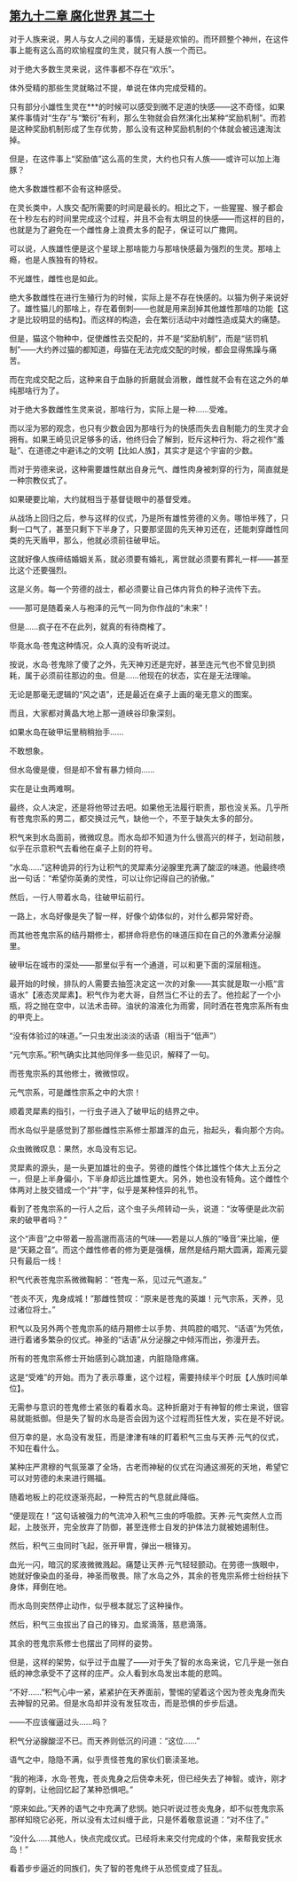 ## [第九十二章 腐化世界 其二十](https://www.xxbiquge.com/11_11207/9210783.html)


  对于人族来说，男人与女人之间的事情，无疑是欢愉的。而环顾整个神州，在这件事上能有这么高的欢愉程度的生灵，就只有人族一个而已。

  对于绝大多数生灵来说，这件事都不存在“欢乐”。

  体外受精的那些生灵就略过不提，单说在体内完成受精的。

  只有部分小雄性生灵在***的时候可以感受到微不足道的快感——这不奇怪，如果某件事情对“生存”与“繁衍”有利，那么生物就会自然演化出某种“奖励机制”。而若是这种奖励机制形成了生存优势，那么没有这种奖励机制的个体就会被迅速淘汰掉。

  但是，在这件事上“奖励值”这么高的生灵，大约也只有人族——或许可以加上海豚？

  绝大多数雄性都不会有这种感受。

  在灵长类中，人族交·配所需要的时间是最长的。相比之下，一些猩猩、猴子都会在十秒左右的时间里完成这个过程，并且不会有太明显的快感——而这样的目的，也就是为了避免在一个雌性身上浪费太多的配子，保证可以广撒网。

  可以说，人族雄性便是这个星球上那啥能力与那啥快感最为强烈的生灵。那啥上瘾，也是人族独有的特权。

  不光雄性，雌性也是如此。

  绝大多数雌性在进行生殖行为的时候，实际上是不存在快感的。以猫为例子来说好了。雄性猫儿的那啥上，存在着倒刺——也就是用来刮掉其他雄性那啥的功能【这才是比较明显的结构】。而这样的构造，会在繁衍活动中对雌性造成莫大的痛楚。

  但是，猫这个物种中，促使雌性去交配的，并不是“奖励机制”，而是“惩罚机制”——大约养过猫的都知道，母猫在无法完成交配的时候，都会显得焦躁与痛苦。

  而在完成交配之后，这种来自于血脉的折磨就会消散，雌性就不会有在这之外的单纯那啥行为了。

  对于绝大多数雌性生灵来说，那啥行为，实际上是一种……受难。

  而以淫为邪的观念，也只有少数会因为那啥行为的快感而失去自制能力的生灵才会拥有。如果王崎见识足够多的话，他终归会了解到，贬斥这种行为、将之视作“羞耻”、在道德之中避讳之的文明【比如人族】，其实才是这个宇宙的少数。

  而对于劳德来说，这种需要雄性献出自身元气、雌性肉身被刺穿的行为，简直就是一种宗教仪式了。

  如果硬要比喻，大约就相当于基督徒眼中的基督受难。

  从战场上回归之后，参与这样的仪式，乃是所有雄性劳德的义务。哪怕半残了，只剩一口气了，甚至只剩下下半身了，只要那坚固的先天神刃还在，还能刺穿雌性同类的先天盾甲，那么，他就必须前往破甲坛。

  这就好像人族缔结婚姻关系，就必须要有婚礼，离世就必须要有葬礼一样——甚至比这个还要强烈。

  这是义务。每一个劳德的战士，都必须要让自己体内背负的种子流传下去。

  ——那可是随着亲人与袍泽的元气一同为你作战的“未来”！

  但是……疯子在不在此列，就真的有待商榷了。

  毕竟水岛·苍鬼这种情况，众人真的没有听说过。

  按说，水岛·苍鬼除了傻了之外，先天神刃还是完好，甚至连元气也不曾见到损耗，属于必须前往那边的虫。但是……他现在的状态，实在是无法理喻。

  无论是那毫无逻辑的“风之语”，还是最近在桌子上画的毫无意义的图案。

  而且，大家都对黄晶大地上那一道峡谷印象深刻。

  如果水岛在破甲坛里稍稍抬手……

  不敢想象。

  但水岛傻是傻，但是却不曾有暴力倾向……

  实在是让虫两难啊。

  最终，众人决定，还是将他带过去吧。如果他无法履行职责，那也没关系。几乎所有苍鬼宗系的男二，都交换过元气，缺他一个，不至于缺失太多的部分。

  积气来到水岛面前，微微叹息。而水岛却不知道为什么很高兴的样子，划动前肢，似乎在示意积气去看他在桌子上刻的符号。

  “水岛……”这种诡异的行为让积气的灵犀素分泌腺里充满了酸涩的味道。他最终喷出一句话：“希望你英勇的灵性，可以让你记得自己的骄傲。”

  然后，一行人带着水岛，往破甲坛前行。

  一路上，水岛好像是失了智一样，好像个幼体似的，对什么都异常好奇。

  而其他苍鬼宗系的结丹期修士，都拼命将悲伤的味道压抑在自己的外激素分泌腺里。

  破甲坛在城市的深处——那里似乎有一个通道，可以和更下面的深层相连。

  最开始的时候，排队的人需要去抽签决定这一次的对象——其实就是取一小瓶“言语水”【液态灵犀素】。积气作为老大哥，自然当仁不让的去了。他捡起了一个小瓶，将之抛在空中，以法术击碎。油状的溶液化为雨雾，同时洒在苍鬼宗系所有虫的甲壳上。

  “没有体验过的味道。”一只虫发出淡淡的话语（相当于“低声”）

  “元气宗系。”积气确实比其他同伴多一些见识，解释了一句。

  而苍鬼宗系的其他修士，微微惊叹。

  元气宗系，可是雌性宗系之中的大宗！

  顺着灵犀素的指引，一行虫子进入了破甲坛的结界之中。

  而水岛似乎是感觉到了那些雌性宗系修士那雄浑的血元，抬起头，看向那个方向。

  众虫微微叹息：果然，水岛没有忘记。

  灵犀素的源头，是一头更加雄壮的虫子。劳德的雌性个体比雄性个体大上五分之一，但是上半身偏小，下半身却远比雄性更大。另外，她也没有犄角。这个雌性个体两对上肢交错成一个“井”字，似乎是某种怪异的礼节。

  看到了苍鬼宗系的一行人之后，这个虫子头颅转动一头，说道：“汝等便是此次前来的破甲者吗？”

  这个“声音”之中带着一股高邈而高洁的气味——若是以人族的“嗓音”来比喻，便是“天籁之音”。而这个雌性修者的修为更是强横，居然是结丹期大圆满，距离元婴只有最后一线！

  积气代表苍鬼宗系微微鞠躬：“苍鬼一系，见过元气道友。”

  “苍炎不灭，鬼身成城！”那雌性赞叹：“原来是苍鬼的英雄！元气宗系，天养，见过诸位将士。”

  积气以及另外两个苍鬼宗系的结丹期修士以手势、共鸣腔的唱咒、“话语”为凭依，进行着诸多繁杂的仪式。神圣的“话语”从分泌腺之中倾泻而出，弥漫开去。

  所有的苍鬼宗系修士开始感到心跳加速，内脏隐隐疼痛。

  这是“受难”的开始。而为了表示尊重，这个过程，需要持续半个时辰【人族时间单位】。

  无需参与意识的苍鬼修士紧张的看着水岛。这种折磨对于有神智的修士来说，很容易就能抵御。但是失了智的水岛是否会因为这个过程而狂性大发，实在是不好说。

  但万幸的是，水岛没有发狂，而是津津有味的盯着积气三虫与天养·元气的仪式，不知在看什么。

  某种庄严肃穆的气氛笼罩了全场，古老而神秘的仪式在沟通这濒死的天地，希望它可以对劳德的未来进行赐福。

  随着地板上的花纹逐渐亮起，一种荒古的气息就此降临。

  “便是现在！”这句话被强力的气流冲入积气三虫的呼吸腔。天养·元气突然人立而起，上肢张开，完全放弃了防御，甚至连修士自发的护体法力就被她遏制住。

  然后，积气三虫同时飞起，张开甲胄，弹出一根锋刃。

  血光一闪，暗沉的浆液微微溅起。痛楚让天养·元气轻轻颤动。在劳德一族眼中，她就好像染血的圣母，神圣而敬畏。除了水岛之外，其余的苍鬼宗系修士纷纷扶下身体，拜倒在地。

  而水岛则突然停止动作，似乎根本就忘了这种操作。

  然后，积气三虫拔出了自己的锋刃。血浆滴落，慈悲滴落。

  其余的苍鬼宗系修士也摆出了同样的姿势。

  但是，这样的架势，似乎过于血腥了——对于失了智的水岛来说，它几乎是一张白纸的神念承受不了这样的庄严。众人看到水岛发出本能的悲鸣。

  “不好……”积气心中一紧，紧紧护在天养面前，警惕的望着这个因为苍炎鬼身而失去神智的兄弟。但是水岛却并没有发狂攻击，而是恐惧的步步后退。

  ——不应该催逼过头……吗？

  积气分泌腺酸涩不已。而天养则低沉的问道：“这位……”

  语气之中，隐隐不满，似乎责怪苍鬼的家伙们亵渎圣地。

  “我的袍泽，水岛·苍鬼，苍炎鬼身之后侥幸未死，但已经失去了神智。或许，刚才的穿刺，让他回忆起了某种恐惧吧。”

  “原来如此。”天养的语气之中充满了悲悯。她只听说过苍炎鬼身，却不似苍鬼宗系那样知晓它必死，所以没有太过纠缠于此，只是怀着敬意说道：“对不住了。”

  “没什么……其他人，快点完成仪式。已经将未来交付完成的个体，来帮我安抚水岛！”

  看着步步逼近的同族们，失了智的苍鬼终于从恐慌变成了狂乱。
